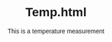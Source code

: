 # Temp.html
This is a temperature measurement
<!DOCTYPE html>
<html lang="en">
<head>
    <meta charset="UTF-8">
    <meta name="viewport" content="width=device-width, initial-scale=1.0">
    <title>Temperature Measurement</title>
    <style>
        body {
            font-family: Arial, sans-serif;
            text-align: center;
        }

        #temperature-display {
            font-size: 24px;
            margin: 20px;
        }
    </style>
</head>
<body>
    <h1>Temperature Measurement</h1>

    <div id="temperature-display">
        Temperature: <span id="temperature">N/A</span> °C
    </div>

    <button onclick="measureTemperature()">Measure Temperature</button>

    <script>
        function measureTemperature() {
            // Simulate temperature measurement (you can replace this with actual measurement logic)
            const temperatureValue = Math.floor(Math.random() * 30) + 10; // Random temperature between 10°C and 39°C

            // Display the measured temperature
            const temperatureDisplay = document.getElementById('temperature');
            temperatureDisplay.textContent = temperatureValue;
        }
    </script>
</body>
</html>
